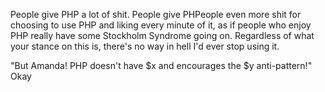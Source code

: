 ---
---

People give PHP a lot of shit. People give PHPeople even more shit for choosing to use PHP and liking every minute of it, as if people who enjoy PHP really have some Stockholm Syndrome going on. Regardless of what your stance on this is, there's no way in hell I'd ever stop using it.

"But Amanda! PHP doesn't have $x and encourages the $y anti-pattern!" Okay